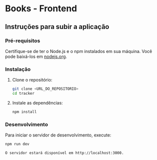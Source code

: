 # Books - Frontend

## Instruções para subir a aplicação

### Pré-requisitos

Certifique-se de ter o Node.js e o npm instalados em sua máquina. Você pode baixá-los em [nodejs.org](https://nodejs.org/).

### Instalação

1. Clone o repositório:
    ```sh
    git clone <URL_DO_REPOSITORIO>
    cd tracker
    ```

2. Instale as dependências:
    ```sh
    npm install
    ```

### Desenvolvimento

Para iniciar o servidor de desenvolvimento, execute:
```sh
npm run dev

O servidor estará disponível em http://localhost:3000.
